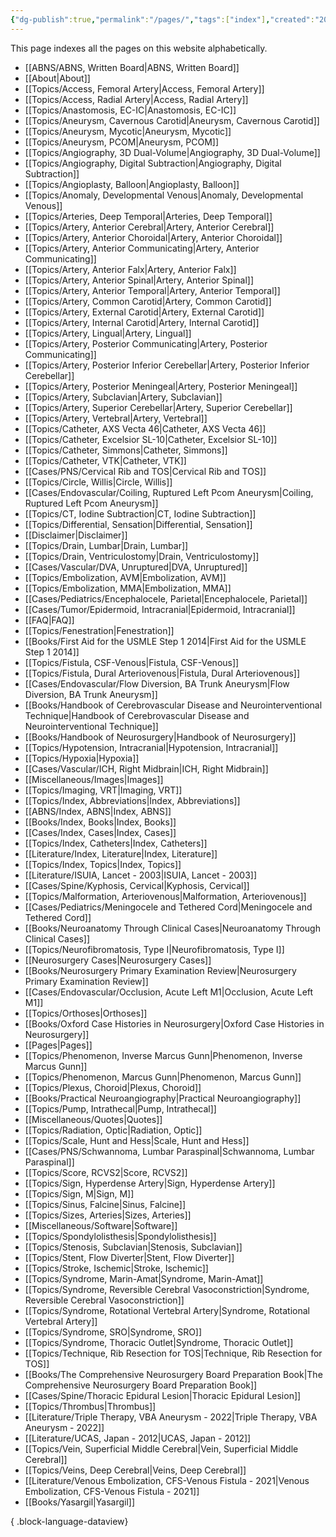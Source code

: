 ```yaml
---
{"dg-publish":true,"permalink":"/pages/","tags":["index"],"created":"2023-11-15T17:29:52.000-08:00","updated":"2024-01-11T13:57:45.468-08:00"}
---
```



This page indexes all the pages on this website alphabetically.

- [[ABNS/ABNS, Written Board\|ABNS, Written Board]]
- [[About\|About]]
- [[Topics/Access, Femoral Artery\|Access, Femoral Artery]]
- [[Topics/Access, Radial Artery\|Access, Radial Artery]]
- [[Topics/Anastomosis, EC-IC\|Anastomosis, EC-IC]]
- [[Topics/Aneurysm, Cavernous Carotid\|Aneurysm, Cavernous Carotid]]
- [[Topics/Aneurysm, Mycotic\|Aneurysm, Mycotic]]
- [[Topics/Aneurysm, PCOM\|Aneurysm, PCOM]]
- [[Topics/Angiography, 3D Dual-Volume\|Angiography, 3D Dual-Volume]]
- [[Topics/Angiography, Digital Subtraction\|Angiography, Digital Subtraction]]
- [[Topics/Angioplasty, Balloon\|Angioplasty, Balloon]]
- [[Topics/Anomaly, Developmental Venous\|Anomaly, Developmental Venous]]
- [[Topics/Arteries, Deep Temporal\|Arteries, Deep Temporal]]
- [[Topics/Artery, Anterior Cerebral\|Artery, Anterior Cerebral]]
- [[Topics/Artery, Anterior Choroidal\|Artery, Anterior Choroidal]]
- [[Topics/Artery, Anterior Communicating\|Artery, Anterior Communicating]]
- [[Topics/Artery, Anterior Falx\|Artery, Anterior Falx]]
- [[Topics/Artery, Anterior Spinal\|Artery, Anterior Spinal]]
- [[Topics/Artery, Anterior Temporal\|Artery, Anterior Temporal]]
- [[Topics/Artery, Common Carotid\|Artery, Common Carotid]]
- [[Topics/Artery, External Carotid\|Artery, External Carotid]]
- [[Topics/Artery, Internal Carotid\|Artery, Internal Carotid]]
- [[Topics/Artery, Lingual\|Artery, Lingual]]
- [[Topics/Artery, Posterior Communicating\|Artery, Posterior Communicating]]
- [[Topics/Artery, Posterior Inferior Cerebellar\|Artery, Posterior Inferior Cerebellar]]
- [[Topics/Artery, Posterior Meningeal\|Artery, Posterior Meningeal]]
- [[Topics/Artery, Subclavian\|Artery, Subclavian]]
- [[Topics/Artery, Superior Cerebellar\|Artery, Superior Cerebellar]]
- [[Topics/Artery, Vertebral\|Artery, Vertebral]]
- [[Topics/Catheter, AXS Vecta 46\|Catheter, AXS Vecta 46]]
- [[Topics/Catheter, Excelsior SL-10\|Catheter, Excelsior SL-10]]
- [[Topics/Catheter, Simmons\|Catheter, Simmons]]
- [[Topics/Catheter, VTK\|Catheter, VTK]]
- [[Cases/PNS/Cervical Rib and TOS\|Cervical Rib and TOS]]
- [[Topics/Circle, Willis\|Circle, Willis]]
- [[Cases/Endovascular/Coiling, Ruptured Left Pcom Aneurysm\|Coiling, Ruptured Left Pcom Aneurysm]]
- [[Topics/CT, Iodine Subtraction\|CT, Iodine Subtraction]]
- [[Topics/Differential, Sensation\|Differential, Sensation]]
- [[Disclaimer\|Disclaimer]]
- [[Topics/Drain, Lumbar\|Drain, Lumbar]]
- [[Topics/Drain, Ventriculostomy\|Drain, Ventriculostomy]]
- [[Cases/Vascular/DVA, Unruptured\|DVA, Unruptured]]
- [[Topics/Embolization, AVM\|Embolization, AVM]]
- [[Topics/Embolization, MMA\|Embolization, MMA]]
- [[Cases/Pediatrics/Encephalocele, Parietal\|Encephalocele, Parietal]]
- [[Cases/Tumor/Epidermoid, Intracranial\|Epidermoid, Intracranial]]
- [[FAQ\|FAQ]]
- [[Topics/Fenestration\|Fenestration]]
- [[Books/First Aid for the USMLE Step 1 2014\|First Aid for the USMLE Step 1 2014]]
- [[Topics/Fistula, CSF-Venous\|Fistula, CSF-Venous]]
- [[Topics/Fistula, Dural Arteriovenous\|Fistula, Dural Arteriovenous]]
- [[Cases/Endovascular/Flow Diversion, BA Trunk Aneurysm\|Flow Diversion, BA Trunk Aneurysm]]
- [[Books/Handbook of Cerebrovascular Disease and Neurointerventional Technique\|Handbook of Cerebrovascular Disease and Neurointerventional Technique]]
- [[Books/Handbook of Neurosurgery\|Handbook of Neurosurgery]]
- [[Topics/Hypotension, Intracranial\|Hypotension, Intracranial]]
- [[Topics/Hypoxia\|Hypoxia]]
- [[Cases/Vascular/ICH, Right Midbrain\|ICH, Right Midbrain]]
- [[Miscellaneous/Images\|Images]]
- [[Topics/Imaging, VRT\|Imaging, VRT]]
- [[Topics/Index, Abbreviations\|Index, Abbreviations]]
- [[ABNS/Index, ABNS\|Index, ABNS]]
- [[Books/Index, Books\|Index, Books]]
- [[Cases/Index, Cases\|Index, Cases]]
- [[Topics/Index, Catheters\|Index, Catheters]]
- [[Literature/Index, Literature\|Index, Literature]]
- [[Topics/Index, Topics\|Index, Topics]]
- [[Literature/ISUIA, Lancet - 2003\|ISUIA, Lancet - 2003]]
- [[Cases/Spine/Kyphosis, Cervical\|Kyphosis, Cervical]]
- [[Topics/Malformation, Arteriovenous\|Malformation, Arteriovenous]]
- [[Cases/Pediatrics/Meningocele and Tethered Cord\|Meningocele and Tethered Cord]]
- [[Books/Neuroanatomy Through Clinical Cases\|Neuroanatomy Through Clinical Cases]]
- [[Topics/Neurofibromatosis, Type I\|Neurofibromatosis, Type I]]
- [[Neurosurgery Cases\|Neurosurgery Cases]]
- [[Books/Neurosurgery Primary Examination Review\|Neurosurgery Primary Examination Review]]
- [[Cases/Endovascular/Occlusion, Acute Left M1\|Occlusion, Acute Left M1]]
- [[Topics/Orthoses\|Orthoses]]
- [[Books/Oxford Case Histories in Neurosurgery\|Oxford Case Histories in Neurosurgery]]
- [[Pages\|Pages]]
- [[Topics/Phenomenon, Inverse Marcus Gunn\|Phenomenon, Inverse Marcus Gunn]]
- [[Topics/Phenomenon, Marcus Gunn\|Phenomenon, Marcus Gunn]]
- [[Topics/Plexus, Choroid\|Plexus, Choroid]]
- [[Books/Practical Neuroangiography\|Practical Neuroangiography]]
- [[Topics/Pump, Intrathecal\|Pump, Intrathecal]]
- [[Miscellaneous/Quotes\|Quotes]]
- [[Topics/Radiation, Optic\|Radiation, Optic]]
- [[Topics/Scale, Hunt and Hess\|Scale, Hunt and Hess]]
- [[Cases/PNS/Schwannoma, Lumbar Paraspinal\|Schwannoma, Lumbar Paraspinal]]
- [[Topics/Score, RCVS2\|Score, RCVS2]]
- [[Topics/Sign, Hyperdense Artery\|Sign, Hyperdense Artery]]
- [[Topics/Sign, M\|Sign, M]]
- [[Topics/Sinus, Falcine\|Sinus, Falcine]]
- [[Topics/Sizes, Arteries\|Sizes, Arteries]]
- [[Miscellaneous/Software\|Software]]
- [[Topics/Spondylolisthesis\|Spondylolisthesis]]
- [[Topics/Stenosis, Subclavian\|Stenosis, Subclavian]]
- [[Topics/Stent, Flow Diverter\|Stent, Flow Diverter]]
- [[Topics/Stroke, Ischemic\|Stroke, Ischemic]]
- [[Topics/Syndrome, Marin-Amat\|Syndrome, Marin-Amat]]
- [[Topics/Syndrome, Reversible Cerebral Vasoconstriction\|Syndrome, Reversible Cerebral Vasoconstriction]]
- [[Topics/Syndrome, Rotational Vertebral Artery\|Syndrome, Rotational Vertebral Artery]]
- [[Topics/Syndrome, SRO\|Syndrome, SRO]]
- [[Topics/Syndrome, Thoracic Outlet\|Syndrome, Thoracic Outlet]]
- [[Topics/Technique, Rib Resection for TOS\|Technique, Rib Resection for TOS]]
- [[Books/The Comprehensive Neurosurgery Board Preparation Book\|The Comprehensive Neurosurgery Board Preparation Book]]
- [[Cases/Spine/Thoracic Epidural Lesion\|Thoracic Epidural Lesion]]
- [[Topics/Thrombus\|Thrombus]]
- [[Literature/Triple Therapy, VBA Aneurysm - 2022\|Triple Therapy, VBA Aneurysm - 2022]]
- [[Literature/UCAS, Japan - 2012\|UCAS, Japan - 2012]]
- [[Topics/Vein, Superficial Middle Cerebral\|Vein, Superficial Middle Cerebral]]
- [[Topics/Veins, Deep Cerebral\|Veins, Deep Cerebral]]
- [[Literature/Venous Embolization, CFS-Venous Fistula - 2021\|Venous Embolization, CFS-Venous Fistula - 2021]]
- [[Books/Yasargil\|Yasargil]]

{ .block-language-dataview}
